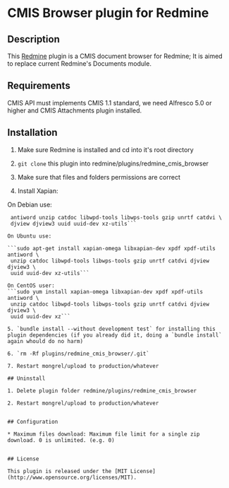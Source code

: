 # CMIS Browser plugin for Redmine

## Description

This [Redmine](http://www.redmine.org) plugin is a CMIS document browser for Redmine; It is aimed to replace current Redmine's Documents module.


## Requirements

CMIS API must implements CMIS 1.1 standard, we need Alfresco 5.0 or higher and CMIS Attachments plugin installed.


## Installation

1. Make sure Redmine is installed and cd into it's root directory

2. `git clone` this plugin into redmine/plugins/redmine_cmis_browser

3. Make sure that files and folders permissions are correct

4. Install Xapian:

On Debian use:

```sudo apt-get install xapian-omega libxapian-dev xpdf xpdf-utils \
 antiword unzip catdoc libwpd-tools libwps-tools gzip unrtf catdvi \
 djview djview3 uuid uuid-dev xz-utils```

On Ubuntu use:

```sudo apt-get install xapian-omega libxapian-dev xpdf xpdf-utils antiword \
 unzip catdoc libwpd-tools libwps-tools gzip unrtf catdvi djview djview3 \
 uuid uuid-dev xz-utils```

On CentOS user:
```sudo yum install xapian-omega libxapian-dev xpdf xpdf-utils antiword \
 unzip catdoc libwpd-tools libwps-tools gzip unrtf catdvi djview djview3 \
 uuid uuid-dev xz```

5. `bundle install --without development test` for installing this plugin dependencies (if you already did it, doing a `bundle install` again whould do no harm)

6. `rm -Rf plugins/redmine_cmis_browser/.git`

7. Restart mongrel/upload to production/whatever

## Uninstall

1. Delete plugin folder redmine/plugins/redmine_cmis_browser

2. Restart mongrel/upload to production/whatever


## Configuration

* Maximum files download: Maximum file limit for a single zip download. 0 is unlimited. (e.g. 0)


## License

This plugin is released under the [MIT License](http://www.opensource.org/licenses/MIT).
